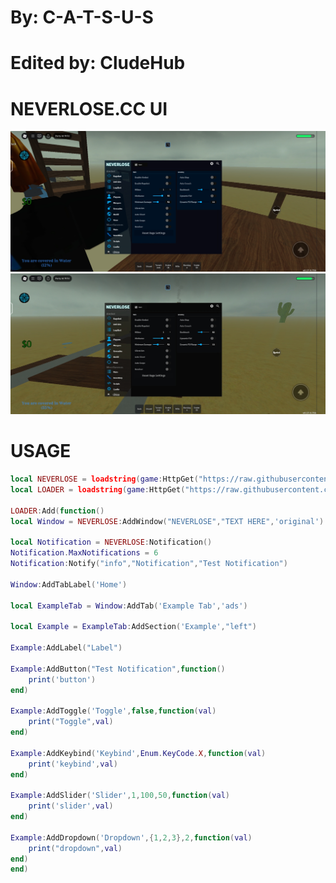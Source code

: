 # By: **C-A-T-S-U-S**
# Edited by: **CludeHub**

# NEVERLOSE.CC UI
![CludeLib UI](https://github.com/CludeHub/SourceCludeLib/blob/6c169c972087db4ae67fd741bfa35c23363a34d1/Screenshot_20250720_161237_com.roblox.client.jpg)
![Clude](https://github.com/CludeHub/SourceCludeLib/blob/6c169c972087db4ae67fd741bfa35c23363a34d1/Screenshot_20250720_161256_com.roblox.client.jpg)

# USAGE
```lua
local NEVERLOSE = loadstring(game:HttpGet("https://raw.githubusercontent.com/CludeHub/SourceCludeLib/refs/heads/main/NerverLoseLibEdited.lua"))()
local LOADER = loadstring(game:HttpGet("https://raw.githubusercontent.com/CludeHub/SourceCludeLib/refs/heads/main/loader.Function.lua"))()

LOADER:Add(function()
local Window = NEVERLOSE:AddWindow("NEVERLOSE","TEXT HERE",'original')

local Notification = NEVERLOSE:Notification()
Notification.MaxNotifications = 6
Notification:Notify("info","Notification","Test Notification")

Window:AddTabLabel('Home')

local ExampleTab = Window:AddTab('Example Tab','ads')

local Example = ExampleTab:AddSection('Example',"left")

Example:AddLabel("Label")

Example:AddButton("Test Notification",function()
    print('button')
end)

Example:AddToggle('Toggle',false,function(val)
    print("Toggle",val)
end)

Example:AddKeybind('Keybind',Enum.KeyCode.X,function(val)
    print('keybind',val)
end)

Example:AddSlider('Slider',1,100,50,function(val)
    print('slider',val)
end)

Example:AddDropdown('Dropdown',{1,2,3},2,function(val)
    print("dropdown",val)
end)
end)
```
